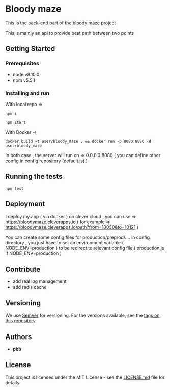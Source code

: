 # Bloody maze

This is the back-end part of the bloody maze project

This is mainly an api to provide best path between two points

## Getting Started

### Prerequisites

  * node v8.10.0
  * npm v5.5.1

### Installing and run

With local repo =>

```
npm i
```

```
npm start
```

With Docker =>

```
docker build -t user/bloody_maze . && docker run -p 8080:8080 -d user/bloody_maze
```


In both case , the server will run on => 0.0.0.0:8080 ( you can define other config in config repository (default.js) )


## Running the tests

```
npm test
```

## Deployment

I deploy my app ( via docker ) on clever cloud , you can use => https://bloodymaze.cleverapps.io ( for example => https://bloodymaze.cleverapps.io/path?from=10030&to=10121 )

You can create some config files for production/preprod/.... in config directory , you just have to set an environment variable ( NODE_ENV=production ) to be redirect to relevant config file ( production.js if NODE_ENV=production )

## Contribute

- add real log management
- add redis cache


## Versioning

We use [SemVer](http://semver.org/) for versioning. For the versions available, see the [tags on this repository](https://github.com/borel/bloodymaze/tags).

## Authors

* **pbb**

## License

This project is licensed under the MIT License - see the [LICENSE.md](LICENSE.md) file for details


